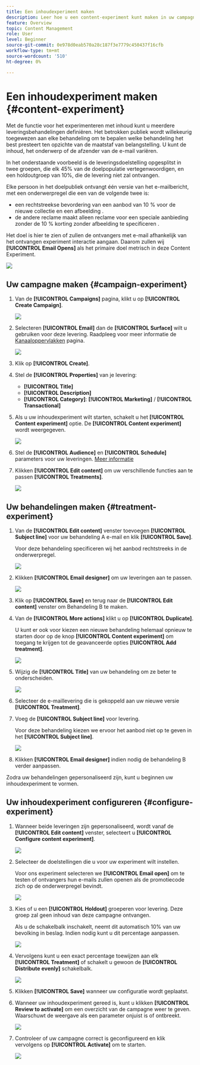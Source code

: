 ```yaml
---
title: Een inhoudexperiment maken
description: Leer hoe u een content-experiment kunt maken in uw campagnes
feature: Overview
topic: Content Management
role: User
level: Beginner
source-git-commit: 0e978d0eab570a28c187f3e7779c450437f16cfb
workflow-type: tm+mt
source-wordcount: '510'
ht-degree: 0%

---
```


# Een inhoudexperiment maken {#content-experiment}

Met de functie voor het experimenteren met inhoud kunt u meerdere leveringsbehandelingen definiëren. Het betrokken publiek wordt willekeurig toegewezen aan elke behandeling om te bepalen welke behandeling het best presteert ten opzichte van de maatstaf van belangstelling. U kunt de inhoud, het onderwerp of de afzender van de e-mail variëren.

In het onderstaande voorbeeld is de leveringsdoelstelling opgesplitst in twee groepen, die elk 45% van de doelpopulatie vertegenwoordigen, en een holdoutgroep van 10%, die de levering niet zal ontvangen.

Elke persoon in het doelpubliek ontvangt één versie van het e-mailbericht, met een onderwerpregel die een van de volgende twee is:

* een rechtstreekse bevordering van een aanbod van 10 % voor de nieuwe collectie en een afbeelding .
* de andere reclame maakt alleen reclame voor een speciale aanbieding zonder de 10 % korting zonder afbeelding te specificeren .

Het doel is hier te zien of zullen de ontvangers met e-mail afhankelijk van het ontvangen experiment interactie aangaan. Daarom zullen wij **[!UICONTROL Email Opens]** als het primaire doel metrisch in deze Content Experiment.

![](assets/content_experiment.png)

## Uw campagne maken {#campaign-experiment}

1. Van de **[!UICONTROL Campaigns]** pagina, klikt u op **[!UICONTROL Create Campaign]**.

   ![](assets/content_experiment_1.png)

1. Selecteren **[!UICONTROL Email]** dan de **[!UICONTROL Surface]** wilt u gebruiken voor deze levering. Raadpleeg voor meer informatie de [Kanaaloppervlakken](../configuration/message-presets.md) pagina.

   ![](assets/content_experiment_2.png)

1. Klik op **[!UICONTROL Create]**.

1. Stel de **[!UICONTROL Properties]** van je levering:
   * **[!UICONTROL Title]**
   * **[!UICONTROL Description]**
   * **[!UICONTROL Category]**: **[!UICONTROL Marketing]** / **[!UICONTROL Transactional]**

1. Als u uw inhoudexperiment wilt starten, schakelt u het **[!UICONTROL Content experiment]** optie. De **[!UICONTROL Content experiment]** wordt weergegeven.

   ![](assets/content_experiment_3.png)

1. Stel de **[!UICONTROL Audience]** en **[!UICONTROL Schedule]** parameters voor uw leveringen. [Meer informatie](create-campaign.md)

1. Klikken **[!UICONTROL Edit content]** om uw verschillende functies aan te passen **[!UICONTROL Treatments]**.

   ![](assets/content_experiment_4.png)

## Uw behandelingen maken {#treatment-experiment}

1. Van de **[!UICONTROL Edit content]** venster toevoegen **[!UICONTROL Subject line]** voor uw behandeling A e-mail en klik **[!UICONTROL Save]**.

   Voor deze behandeling specificeren wij het aanbod rechtstreeks in de onderwerpregel.

   ![](assets/content_experiment_5.png)

1. Klikken **[!UICONTROL Email designer]** om uw leveringen aan te passen.

   ![](assets/content_experiment_6.png)

1. Klik op **[!UICONTROL Save]** en terug naar de **[!UICONTROL Edit content]** venster om Behandeling B te maken.

1. Van de **[!UICONTROL More actions]** klikt u op **[!UICONTROL Duplicate]**.

   U kunt er ook voor kiezen een nieuwe behandeling helemaal opnieuw te starten door op de knop **[!UICONTROL Content experiment]** om toegang te krijgen tot de geavanceerde opties **[!UICONTROL Add treatment]**.

   ![](assets/content_experiment_7.png)

1. Wijzig de **[!UICONTROL Title]** van uw behandeling om ze beter te onderscheiden.

   ![](assets/content_experiment_8.png)

1. Selecteer de e-maillevering die is gekoppeld aan uw nieuwe versie **[!UICONTROL Treatment]**.

1. Voeg de **[!UICONTROL Subject line]** voor levering.

   Voor deze behandeling kiezen we ervoor het aanbod niet op te geven in het **[!UICONTROL Subject line]**.

   ![](assets/content_experiment_9.png)

1. Klikken **[!UICONTROL Email designer]** indien nodig de behandeling B verder aanpassen.

Zodra uw behandelingen gepersonaliseerd zijn, kunt u beginnen uw inhoudexperiment te vormen.

## Uw inhoudexperiment configureren {#configure-experiment}

1. Wanneer beide leveringen zijn gepersonaliseerd, wordt vanaf de **[!UICONTROL Edit content]** venster, selecteert u **[!UICONTROL Configure content experiment]**.

   ![](assets/content_experiment_10.png)

1. Selecteer de doelstellingen die u voor uw experiment wilt instellen.

   Voor ons experiment selecteren we **[!UICONTROL Email open]** om te testen of ontvangers hun e-mails zullen openen als de promotiecode zich op de onderwerpregel bevindt.

   ![](assets/content_experiment_11.png)

1. Kies of u een **[!UICONTROL Holdout]** groeperen voor levering. Deze groep zal geen inhoud van deze campagne ontvangen.

   Als u de schakelbalk inschakelt, neemt dit automatisch 10% van uw bevolking in beslag. Indien nodig kunt u dit percentage aanpassen.

   ![](assets/content_experiment_12.png)

1. Vervolgens kunt u een exact percentage toewijzen aan elk **[!UICONTROL Treatment]** of schakelt u gewoon de **[!UICONTROL Distribute evenly]** schakelbalk.

   ![](assets/content_experiment_13.png)

1. Klikken **[!UICONTROL Save]** wanneer uw configuratie wordt geplaatst.

1. Wanneer uw inhoudexperiment gereed is, kunt u klikken **[!UICONTROL Review to activate]** om een overzicht van de campagne weer te geven. Waarschuwt de weergave als een parameter onjuist is of ontbreekt.

   ![](assets/content_experiment_15.png)

1. Controleer of uw campagne correct is geconfigureerd en klik vervolgens op **[!UICONTROL Activate]** om te starten.

   ![](assets/content_experiment_14.png)


